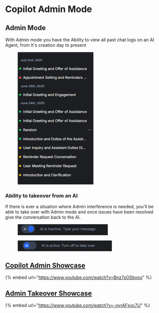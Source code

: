 # Copilot Admin Mode

## Admin Mode

With Admin mode you have the Ability to view all past chat logs on an AI Agent, from It's creation day to present

<figure><img src="../.gitbook/assets/image (32).png" alt=""><figcaption></figcaption></figure>

### Ability to takeover from an AI

If there is ever a situation where Admin interference is needed, you'll be able to take over with Admin mode and once issues have been resolved give the conversation back to the AI.

<div align="left"><figure><img src="../.gitbook/assets/image (36).png" alt=""><figcaption></figcaption></figure> <figure><img src="../.gitbook/assets/Screenshot 2025-07-21 021701.png" alt=""><figcaption></figcaption></figure></div>

## [Copilot Admin Showcase](https://www.youtube.com/watch?v=Bnz7sOSbvoo)

{% embed url="https://www.youtube.com/watch?v=Bnz7sOSbvoo" %}

## [Admin Takeover Showcase](https://www.youtube.com/watch?v=-oyrAFsyc7U)

{% embed url="https://www.youtube.com/watch?v=-oyrAFsyc7U" %}

